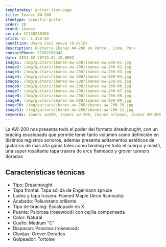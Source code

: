 ```yaml
---
templateKey: guitar-item-page
title: Ibanez AW-200
itemtype: acoustic-guitar
order: 28
brand: ibanez
serial: CC130210303
price: S/. 1,450.00
condition: Usada casi nueva (9.0/10)
description: Guitarra Ibanez AW-200 en Venta!, Lima, Peru
contactPhone: 51992780348
date: 2023-02-28T15:04:10.000Z
image1: /img/guitars/ibanez-aw-200/ibanez-aw-200-01.jpg
image2: /img/guitars/ibanez-aw-200/ibanez-aw-200-02.jpg
image3: /img/guitars/ibanez-aw-200/ibanez-aw-200-03.jpg
image4: /img/guitars/ibanez-aw-200/ibanez-aw-200-04.jpg
image5: /img/guitars/ibanez-aw-200/ibanez-aw-200-05.jpg
image6: /img/guitars/ibanez-aw-200/ibanez-aw-200-06.jpg
image7: /img/guitars/ibanez-aw-200/ibanez-aw-200-07.jpg
image8: /img/guitars/ibanez-aw-200/ibanez-aw-200-08.jpg
image9: /img/guitars/ibanez-aw-200/ibanez-aw-200-09.jpg
image10: /img/guitars/ibanez-aw-200/ibanez-aw-200-10.jpg
image11: /img/guitars/ibanez-aw-200/ibanez-aw-200-11.jpg
keywords: ibanez aw200, ibanez aw-200, ibanez artwood, ibanez AW-200
---
```


La AW-200 nos presenta todo el poder del formato dreadnought, con un bracing escalopado que permite tener tanto volúmen como definición en distintos registros sonoros, ademas presenta aditamentos estéticos de guitarras de mas alta gama tales como binding en todo el cuerpo y mastil, una super resaltante tapa trasera de arce flameado y grover tunners dorados

## Características técnicas

* Tipo: Dreadnought
* Tapa frontal: Tapa sólida de Engelmann spruce
* Lados y tapa trasera: Flamed Maple (Arce flameado)
* Acabado: Poliuretano brillante
* Tipo de bracing: Escalopado en X
* Puente: Palorosa (rosewood) con cejilla compensada
* Color: Natural
* Cuello: Medium "C"
* Diapason: Palorosa (rosewood)
* Clavijas: Grover Doradas
* Golpeador: Tortoise

